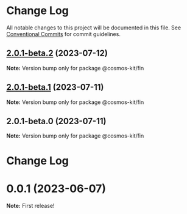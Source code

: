 # Change Log

All notable changes to this project will be documented in this file.
See [Conventional Commits](https://conventionalcommits.org) for commit guidelines.

## [2.0.1-beta.2](https://github.com/cosmology-tech/cosmos-kit/compare/@cosmos-kit/fin@2.0.1-beta.1...@cosmos-kit/fin@2.0.1-beta.2) (2023-07-12)

**Note:** Version bump only for package @cosmos-kit/fin

## [2.0.1-beta.1](https://github.com/cosmology-tech/cosmos-kit/compare/@cosmos-kit/fin@2.0.1-beta.0...@cosmos-kit/fin@2.0.1-beta.1) (2023-07-11)

**Note:** Version bump only for package @cosmos-kit/fin

## 2.0.1-beta.0 (2023-07-11)

**Note:** Version bump only for package @cosmos-kit/fin

# Change Log

# 0.0.1 (2023-06-07)

**Note:** First release!
